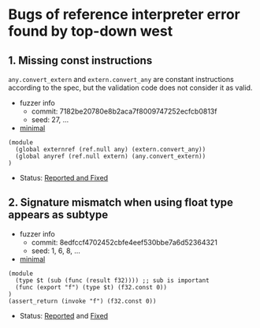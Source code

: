 # Bugs of reference interpreter error found by top-down west

## 1. Missing const instructions
`any.convert_extern` and `extern.convert_any` are constant instructions according to the spec,
but the validation code does not consider it as valid.

* fuzzer info
    - commit: 7182be20780e8b2aca7f8009747252ecfcb0813f
    - seed: 27, ...
* [minimal](const.wast)
```wat
(module
  (global externref (ref.null any) (extern.convert_any))
  (global anyref (ref.null extern) (any.convert_extern))
)
```
* Status: [Reported and Fixed](https://github.com/WebAssembly/spec/issues/1889)

## 2. Signature mismatch when using float type appears as subtype

* fuzzer info
    - commit: 8edfccf4702452cbfe4eef530bbe7a6d52364321
    - seed: 1, 6, 8, ...
* [minimal](float_signature_mismatch.wast)
```wast
(module
  (type $t (sub (func (result f32)))) ;; sub is important
  (func (export "f") (type $t) (f32.const 0))
)
(assert_return (invoke "f") (f32.const 0))
```
* Status: [Reported](https://github.com/WebAssembly/spec/issues/1902) and [Fixed](https://github.com/WebAssembly/spec/pull/1903)
